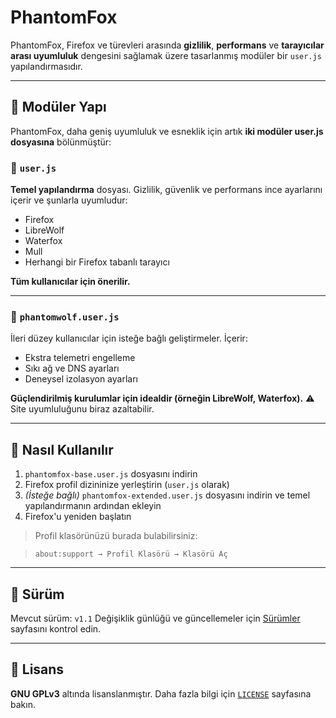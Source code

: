 # PhantomFox

PhantomFox, Firefox ve türevleri arasında **gizlilik**, **performans** ve **tarayıcılar arası uyumluluk** dengesini sağlamak üzere tasarlanmış modüler bir `user.js` yapılandırmasıdır.

---

## 🧱 Modüler Yapı

PhantomFox, daha geniş uyumluluk ve esneklik için artık **iki modüler user.js dosyasına** bölünmüştür:

### 🔹 `user.js`

**Temel yapılandırma** dosyası. Gizlilik, güvenlik ve performans ince ayarlarını içerir ve şunlarla uyumludur:

- Firefox
- LibreWolf
- Waterfox
- Mull
- Herhangi bir Firefox tabanlı tarayıcı

**Tüm kullanıcılar için önerilir.**

---

### 🔸 `phantomwolf.user.js`
İleri düzey kullanıcılar için isteğe bağlı geliştirmeler. İçerir:

- Ekstra telemetri engelleme
- Sıkı ağ ve DNS ayarları
- Deneysel izolasyon ayarları

**Güçlendirilmiş kurulumlar için idealdir (örneğin LibreWolf, Waterfox).**
⚠️ Site uyumluluğunu biraz azaltabilir.

---

## 🔧 Nasıl Kullanılır

1. `phantomfox-base.user.js` dosyasını indirin
2. Firefox profil dizininize yerleştirin (`user.js` olarak)
3. *(İsteğe bağlı)* `phantomfox-extended.user.js` dosyasını indirin ve temel yapılandırmanın ardından ekleyin
4. Firefox'u yeniden başlatın

> Profil klasörünüzü burada bulabilirsiniz:

> `about:support → Profil Klasörü → Klasörü Aç`

---

## 📌 Sürüm

Mevcut sürüm: `v1.1`
Değişiklik günlüğü ve güncellemeler için [Sürümler](https://github.com/MKDPrime/PhantomFox/releases) sayfasını kontrol edin.

---

## 📜 Lisans

**GNU GPLv3** altında lisanslanmıştır.
Daha fazla bilgi için [`LICENSE`](./LICENSE) sayfasına bakın.